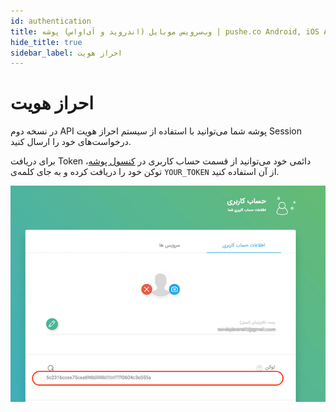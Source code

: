 ```yaml
---
id: authentication
title: وب‌سرویس موبایل (اندروید و آی‌او‌اس) پوشه | pushe.co Android, iOS API
hide_title: true
sidebar_label: احراز هویت
---
```


# احراز هویت

در نسخه دوم API پوشه شما می‌توانید با استفاده از سیستم‌ احراز هویت Session درخواست‌های خود را ارسال کنید.

برای دریافت Token دائمی خود می‌توانید از قسمت حساب کاربری در [کنسول پوشه](https://console.pushe.co)، توکن خود را دریافت کرده و به جای کلمه‌ی `YOUR_TOKEN` از آن استفاده کنید.

![GET PUSHE API TOKEN IMAGE](/img/mobile-api/token.png)